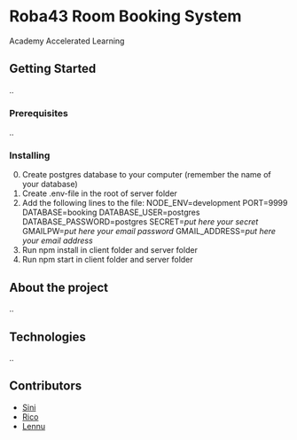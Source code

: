 # Roba43 Room Booking System
Academy Accelerated Learning
## Getting Started
..
### Prerequisites
..
### Installing
0. Create postgres database to your computer (remember the name of your database)
1. Create .env-file in the root of server folder
2. Add the following lines to the file:
      NODE_ENV=development
      PORT=9999
      DATABASE=booking
      DATABASE_USER=postgres
      DATABASE_PASSWORD=postgres
      SECRET=*put here your secret*
      GMAILPW=*put here your email password*
      GMAIL_ADDRESS=*put here your email address*
3. Run npm install in client folder and server folder
4. Run npm start in client folder and server folder
## About the project
..
## Technologies
..
## Contributors
* [Sini](https://github.com/siniv)
* [Rico](https://github.com/pircklr1)
* [Lennu](https://github.com/lmetsaranta)

